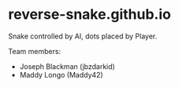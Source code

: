 # reverse-snake.github.io
Snake controlled by AI, dots placed by Player.

Team members:
- Joseph Blackman (jbzdarkid)
- Maddy Longo (Maddy42)
